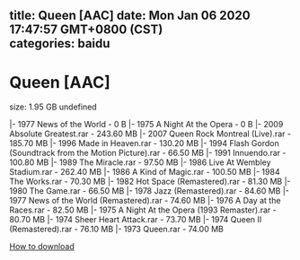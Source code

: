 
title: Queen [AAC]
date: Mon Jan 06 2020 17:47:57 GMT+0800 (CST)    
categories: baidu
---

# Queen [AAC]
size: 1.95 GB
 undefined
 
|- 1977 News of the World - 0 B
|- 1975 A Night At the Opera - 0 B
|- 2009 Absolute Greatest.rar - 243.60 MB
|- 2007 Queen Rock Montreal (Live).rar - 185.70 MB
|- 1996 Made in Heaven.rar - 130.20 MB
|- 1994 Flash Gordon (Soundtrack from the Motion Picture).rar - 66.50 MB
|- 1991 Innuendo.rar - 100.80 MB
|- 1989 The Miracle.rar - 97.50 MB
|- 1986 Live At Wembley Stadium.rar - 262.40 MB
|- 1986 A Kind of Magic.rar - 100.50 MB
|- 1984 The Works.rar - 70.30 MB
|- 1982 Hot Space (Remastered).rar - 81.30 MB
|- 1980 The Game.rar - 66.50 MB
|- 1978 Jazz (Remastered).rar - 84.60 MB
|- 1977 News of the World (Remastered).rar - 74.60 MB
|- 1976 A Day at the Races.rar - 82.50 MB
|- 1975 A Night At the Opera (1993 Remaster).rar - 80.70 MB
|- 1974 Sheer Heart Attack.rar - 73.70 MB
|- 1974 Queen II (Remastered).rar - 76.10 MB
|- 1973 Queen.rar - 74.00 MB

[How to download](https://bpcam.bemobtrk.com/go/2ceec3aa-1ca2-46d6-b9ff-aaa5c184517c?jno=3471)